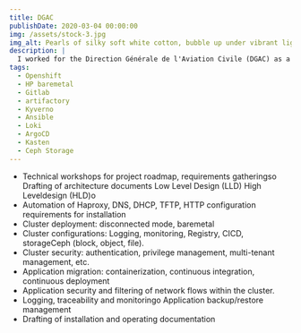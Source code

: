 ```yaml
---
title: DGAC
publishDate: 2020-03-04 00:00:00
img: /assets/stock-3.jpg
img_alt: Pearls of silky soft white cotton, bubble up under vibrant lighting
description: |
  I worked for the Direction Générale de l'Aviation Civile (DGAC) as a DevOps Architect, proposing and building a technical architecture to migrate applications running on virtual machines to containerized platforms.
tags:
  - Openshift
  - HP baremetal
  - Gitlab
  - artifactory
  - Kyverno
  - Ansible
  - Loki
  - ArgoCD
  - Kasten
  - Ceph Storage
---
```


- Technical workshops for project roadmap, requirements gatheringso Drafting of architecture documents Low Level Design (LLD) High Leveldesign (HLD)o
- Automation of Haproxy, DNS, DHCP, TFTP, HTTP configuration requirements for installation
- Cluster deployment: disconnected mode, baremetal 
- Cluster configurations: Logging, monitoring, Registry, CICD, storageCeph (block, object, file).
-  Cluster security: authentication, privilege management, multi-tenant management, etc.
-  Application migration: containerization, continuous integration, continuous deployment
-  Application security and filtering of network flows within the cluster. 
-  Logging, traceability and monitoringo Application backup/restore management
-  Drafting of installation and operating documentation
